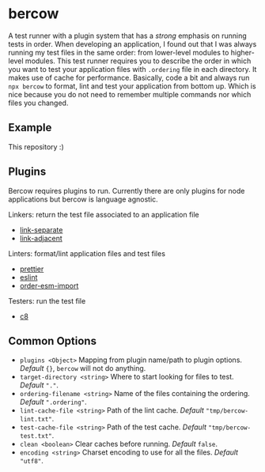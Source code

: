 # bercow

A test runner with a plugin system that has a *strong* emphasis on running tests in order. When developing an application, I found out that I was always running my test files in the same order: from lower-level modules to higher-level modules. This test runner requires you to describe the order in which you want to test your application files with `.ordering` file in each directory. It makes use of cache for performance. Basically, code a bit and always run `npx bercow` to format, lint and test your application from bottom up. Which is nice because you do not need to remember multiple commands nor which files you changed.

## Example

This repository :)

## Plugins

Bercow requires plugins to run. Currently there are only plugins for node applications but bercow is language agnostic.

Linkers: return the test file associated to an application file
- [link-separate](packages/link-separate)
- [link-adjacent](packages/link-adjacent)

Linters: format/lint application files and test files
- [prettier](packages/prettier)
- [eslint](packages/eslint)
- [order-esm-import](packages/order-esm-import)

Testers: run the test file
- [c8](packages/c8)

## Common Options

* `plugins <Object>` Mapping from plugin name/path to plugin options. *Default* `{}`, `bercow` will not do anything.
* `target-directory <string>` Where to start looking for files to test. *Default* `"."`.
* `ordering-filename <string>` Name of the files containing the ordering. *Default* `".ordering"`.
* `lint-cache-file <string>` Path of the lint cache. *Default* `"tmp/bercow-lint.txt"`.
* `test-cache-file <string>` Path of the test cache. *Default* `"tmp/bercow-test.txt"`.
* `clean <boolean>` Clear caches before running. *Default* `false`.
* `encoding <string>` Charset encoding to use for all the files. *Default* `"utf8"`.

<!--

## Plugins

* `plugin = await (await import("plugin")).default(options, home)`
  * `options <any>` The plugin's options
  * `home <string>` The path of the configuration file

* `plugin`
  * `link(path, infos)`
    * `path <string>` The current file.
    * `infos <Infos>`
  * `lint(file, infos)`
    * `file <File>`
    * `infos <Infos>`
  * `plugin.test(files, infos)`
    * `files <File[]>`
    * `infos <Infos>`

* `File`
  * `path <string>`
  * `content <string>`

* `Infos`
  * `ordering <string[]>` The entire file ordering of the application.
  * `index <number>` The current position in the file ordering.
  * `logTitle(title)` Log a blue title.
  * `logSubtitle(subtitle)` Log an indented blue title.
  * `logParagraph(paragraph)` Log a gray out paragraph.

-->
